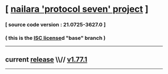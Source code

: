 
# [ [nailara 'protocol seven' project](http://nailara.network/) ]

### [ source code version : 21.0725-3627.0 ]

### ( this is the [ISC license](license)d "base" branch )
---
## current [release](https://github.com/taekiten/nailara/releases) \\\\// [v1.77.1](https://github.com/taekiten/nailara/releases/tag/v1.77.1)
---

